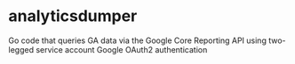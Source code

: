# analyticsdumper
Go code that queries GA data via the Google Core Reporting API using two-legged service account Google OAuth2 authentication
